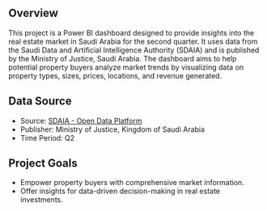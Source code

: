 ## Overview
This project is a Power BI dashboard designed to provide insights into the real estate market in Saudi Arabia for the second quarter. It uses data from the Saudi Data and Artificial Intelligence Authority (SDAIA) and is published by the Ministry of Justice, Saudi Arabia. The dashboard aims to help potential property buyers analyze market trends by visualizing data on property types, sizes, prices, locations, and revenue generated.

## Data Source
- Source: [SDAIA - Open Data Platform](https://www.data.gov.sa/)
- Publisher: Ministry of Justice, Kingdom of Saudi Arabia
- Time Period: Q2

## Project Goals
- Empower property buyers with comprehensive market information.
- Offer insights for data-driven decision-making in real estate investments.

